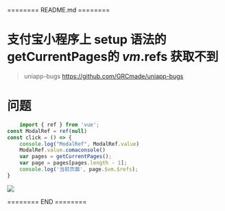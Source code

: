 ======== README.md ========

# 支付宝小程序上 setup 语法的getCurrentPages的 $vm.$refs 获取不到
> uniapp-bugs https://github.com/GRCmade/uniapp-bugs

# 问题

```javascript
	import { ref } from 'vue';
const ModalRef = ref(null)
const click = () => {
	console.log("ModalRef", ModalRef.value)
	ModalRef.value.comaconsole()
	var pages = getCurrentPages();
	var page = pages[pages.length - 1];
	console.log('当前页面', page.$vm.$refs);
}
```

![](https://yuhepicgo.oss-cn-beijing.aliyuncs.com/20250225180509984.png)

======== END ========